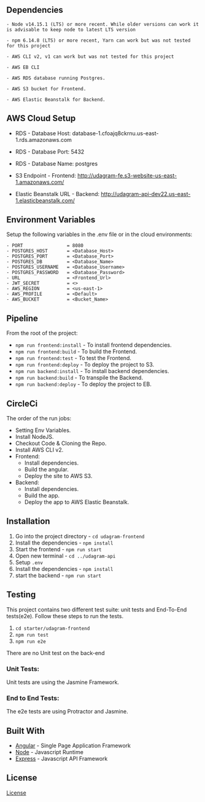 
## Dependencies

```
- Node v14.15.1 (LTS) or more recent. While older versions can work it is advisable to keep node to latest LTS version

- npm 6.14.8 (LTS) or more recent, Yarn can work but was not tested for this project

- AWS CLI v2, v1 can work but was not tested for this project

- AWS EB CLI

- AWS RDS database running Postgres.

- AWS S3 bucket for Frontend.

- AWS Elastic Beanstalk for Backend.

```

## AWS Cloud Setup

- RDS - Database Host: database-1.cfoajq8ckrnu.us-east-1.rds.amazonaws.com
- RDS - Database Port: 5432
- RDS - Database Name: postgres

- S3 Endpoint - Frontend: http://udagram-fe.s3-website-us-east-1.amazonaws.com/

- Elastic Beanstalk URL - Backend: http://udagram-api-dev22.us-east-1.elasticbeanstalk.com/

## Environment Variables

Setup the following variables in the .env file or in the cloud environments:
```
- PORT                = 8080
- POSTGRES_HOST       = <Database_Host>
- POSTGRES_PORT       = <Database_Port>
- POSTGRES_DB         = <Database_Name>
- POSTGRES_USERNAME   = <Database_Username>
- POSTGRES_PASSWORD   = <Database_Password>
- URL                 = <Frontend_Url>
- JWT_SECRET          = <>
- AWS_REGION          = <us-east-1>
- AWS_PROFILE         = <Default>
- AWS_BUCKET          = <Bucket_Name>
```

## Pipeline

From the root of the project:
- `npm run frontend:install`    - To install frontend dependencies.
- `npm run frontend:build`      - To build the Frontend.
- `npm run frontend:test`       - To test the Frontend.
- `npm run frontend:deploy`     - To deploy the project to S3.
- `npm run backend:install`     - To install backend dependencies.
- `npm run backend:build`       - To transpile the Backend.
- `npm run backend:deploy`      - To deploy the project to EB.

## CircleCi

The order of the run jobs:
- Setting Env Variables.
- Install NodeJS.
- Checkout Code & Cloning the Repo.
- Install AWS CLI v2.
- Frontend:
  - Install dependencies.
  - Build the angular.
  - Deploy the site to AWS S3.
- Backend:
  - Install dependencies.
  - Build the app.
  - Deploy the app to AWS Elastic Beanstalk.

## Installation

1. Go into the project directory - `cd udagram-frontend`
2. Install the dependencies - `npm install`
3. Start the frontend - `npm run start`
4. Open new terminal - `cd ../udagram-api`
5. Setup `.env`
6. Install the dependencies - `npm install`
7. start the backend - `npm run start`

## Testing

This project contains two different test suite: unit tests and End-To-End tests(e2e). Follow these steps to run the tests.

1. `cd starter/udagram-frontend`
1. `npm run test`
1. `npm run e2e`

There are no Unit test on the back-end

### Unit Tests:

Unit tests are using the Jasmine Framework.

### End to End Tests:

The e2e tests are using Protractor and Jasmine.

## Built With

- [Angular](https://angular.io/) - Single Page Application Framework
- [Node](https://nodejs.org) - Javascript Runtime
- [Express](https://expressjs.com/) - Javascript API Framework

## License

[License](LICENSE.txt)
